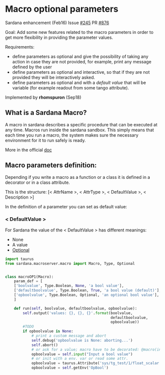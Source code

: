 
# Macro optional parameters

Sardana enhancement (Feb16)  Issue [#245](https://github.com/sardana-org/sardana/issues/285)
PR [#876](https://github.com/sardana-org/sardana/issues/876)

Goal:
Add some new features related to the macro parameters in order to get
more flexibility in providing the parameter values.

Requirements:

* define parameters as optional and give the possibility of taking any
 action in case they are not provided, for example, print any message
 defined by the user
* define parameters as optional and interactive, so that if they are
not provided they will be interactively asked.
* define parameters as optional and with a _default value_ that will be
variable (for example readout from some tango attribute).


Implemented by **rhomspuron** (Sep18)

## What is a Sardana Macro?

A macro in sardana describes a specific procedure that can be executed
at any time. Macros run inside the sardana sandbox. This simply
means that each time you run a macro, the system makes sure the
necessary environment for it to run safely is ready.

More in the official [doc](https://sardana-controls.org/devel/howto_macros/macros_general.html#what-is-a-macro)


## Macro parameters definition:

Depending if you write a macro as a function or a class it is defined
in a decorator or in a class attribute.

This is the structure:
 [< AttrName >, < AttrType >, < DefaultValue >, < Description >]

In the definition of a parameter you can set as default value:

### < DefaultValue >

For Sardana the value of the < DefaultValue > has different meanings:

* None
* A value
* [Optional](https://sardana-controls.org/devel/howto_macros/macros_general.html#optional-parameters)


```python
import taurus
from sardana.macroserver.macro import Macro, Type, Optional


class macroOP1(Macro):
    param_def = [
    ['boolvalue', Type.Boolean, None, 'a bool value'],
    ['defaultboolvalue', Type.Boolean, True, 'a bool value (default)'],
    ['opboolvalue', Type.Boolean, Optional, 'an optional bool value'],
    ]

    def run(self, boolvalue, defaultboolvalue, opboolvalue):
        self.output('values: {}, {}, {}'.format(boolvalue,
                                                defaultboolvalue,
                                                opboolvalue))
        #TODO
        if opboolvalue is None:
            # print a custom message and abort
            self.debug('opboolvalue is None: aborting...')
            self.abort()
            # or ask for a value; macro have to be decorated: @macro(interactive=True)
            opboolvalue = self.input("Input a bool value")
            # or init with a env. var or read some attr.
            opboolvalue = taurus.Attribute('sys/tg_test/1/float_scalar')
            opboolvalue = self.getEnv('OpBool')
```

